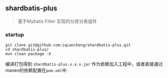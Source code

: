 ## shardbatis-plus
>  基于Mybatis Filter 实现的分库分表组件

### startup
```shell
git clone git@github.com:iqiancheng/shardbatis-plus.git 
cd shardbatis-plus/
mvn clean package -X
```
编译打包得到 `shardbatis-plus.x.x.x.jar` 作为依赖加入工程中，或者直接通过maven的依赖配置在`pom.xml`中.
